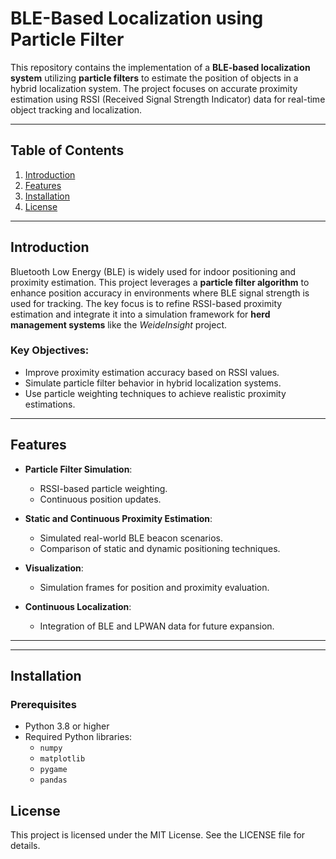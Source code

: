 # BLE-Based Localization using Particle Filter

This repository contains the implementation of a **BLE-based localization system** utilizing **particle filters** to estimate the position of objects in a hybrid localization system. The project focuses on accurate proximity estimation using RSSI (Received Signal Strength Indicator) data for real-time object tracking and localization.

---

## Table of Contents
1. [Introduction](#introduction)
2. [Features](#features)
3. [Installation](#installation)
4. [License](#license)


---

## Introduction

Bluetooth Low Energy (BLE) is widely used for indoor positioning and proximity estimation. This project leverages a **particle filter algorithm** to enhance position accuracy in environments where BLE signal strength is used for tracking. The key focus is to refine RSSI-based proximity estimation and integrate it into a simulation framework for **herd management systems** like the *WeideInsight* project.

### Key Objectives:
- Improve proximity estimation accuracy based on RSSI values.
- Simulate particle filter behavior in hybrid localization systems.
- Use particle weighting techniques to achieve realistic proximity estimations.

---

## Features

- **Particle Filter Simulation**:
  - RSSI-based particle weighting.
  - Continuous position updates.
  
- **Static and Continuous Proximity Estimation**:
  - Simulated real-world BLE beacon scenarios.
  - Comparison of static and dynamic positioning techniques.

- **Visualization**:
  - Simulation frames for position and proximity evaluation.

- **Continuous Localization**:
  - Integration of BLE and LPWAN data for future expansion.

---

---

## Installation

### Prerequisites
- Python 3.8 or higher
- Required Python libraries:
  - `numpy`
  - `matplotlib`
  - `pygame`
  - `pandas`

## License

This project is licensed under the MIT License. See the LICENSE file for details.
